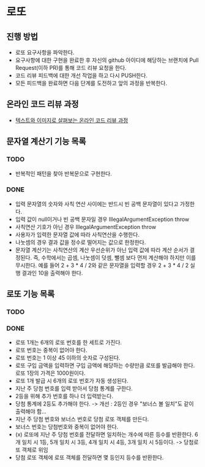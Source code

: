 # 로또
## 진행 방법
* 로또 요구사항을 파악한다.
* 요구사항에 대한 구현을 완료한 후 자신의 github 아이디에 해당하는 브랜치에 Pull Request(이하 PR)를 통해 코드 리뷰 요청을 한다.
* 코드 리뷰 피드백에 대한 개선 작업을 하고 다시 PUSH한다.
* 모든 피드백을 완료하면 다음 단계를 도전하고 앞의 과정을 반복한다.

## 온라인 코드 리뷰 과정
* [텍스트와 이미지로 살펴보는 온라인 코드 리뷰 과정](https://github.com/next-step/nextstep-docs/tree/master/codereview)

## 문자열 계산기 기능 목록
### TODO
* 반복적인 패턴을 찾아 반복문으로 구현한다.

### DONE
* 입력 문자열의 숫자와 사칙 연산 사이에는 반드시 빈 공백 문자열이 있다고 가정한다.
* 입력 값이 null이거나 빈 공백 문자일 경우 IllegalArgumentException throw
* 사칙연산 기호가 아닌 경우 IllegalArgumentException throw
* 사용자가 입력한 문자열 값에 따라 사칙연산을 수행한다.
* 나눗셈의 경우 결과 값을 정수로 떨어지는 값으로 한정한다.
* 문자열 계산기는 사칙연산의 계산 우선순위가 아닌 입력 값에 따라 계산 순서가 결정된다. 즉, 수학에서는 곱셈, 나눗셈이 덧셈, 뺄셈 보다 먼저 계산해야 하지만 이를 무시한다.
  예를 들어 2 + 3 * 4 / 2와 같은 문자열을 입력할 경우 2 + 3 * 4 / 2 실행 결과인 10을 출력해야 한다.

## 로또 기능 목록
### TODO

### DONE
* 로또 1개는 6개의 로또 번호를 한 세트로 가진다.
* 로또 번호는 중복이 없어야 한다.
* 로또 번호는 1 이상 45 이하의 숫자로 구성된다.
* 로또 구입 금액을 입력하면 구입 금액에 해당하는 수량만큼 로또를 발급해야 한다. 로또 1장의 가격은 1000원이다.
* 로또 1개 발급 시 6개의 로또 번호가 자동 생성된다.
* 지난 주 당첨 번호를 입력 받아서 당첨 통계를 구한다.
* 2등을 위해 추가 번호를 하나 더 입력받는다.
* 당첨 통계에 2등도 추가해야 한다. -> 개선 : 2등인 경우 "보너스 볼 일치"도 같이 출력해야 함...
* 지난 주 당첨 번호와 보너스 번호로 당첨 로또 객체를 만든다.
* 보너스 번호는 당첨번호와 중복이 없어야 한다.
* (x) 로또에 지난 주 당첨 번호를 전달하면 일치하는 개수에 따른 등수를 반환한다. 6개 일치 시 1등, 5개 일치 시 3등, 4개 일치 시 4등, 3개 일치 시 5등이다. -> 당첨로또 객체로 위임
* 당첨 로또 객체에 로또 객체를 전달하면 몇 등인지 등수를 반환한다.